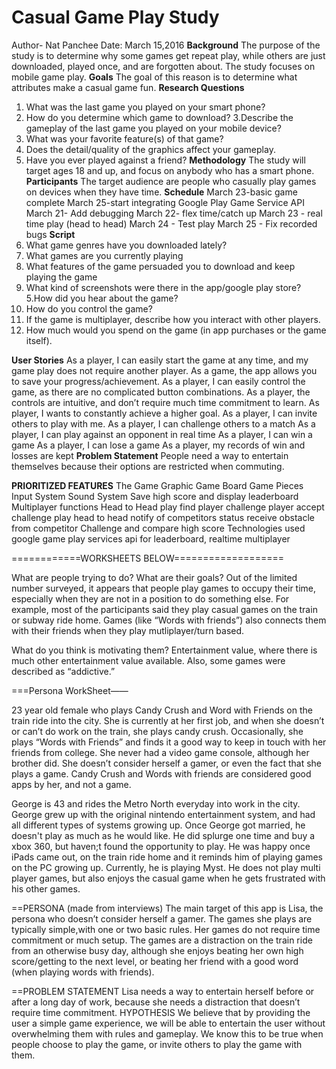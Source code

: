 # Casual Game Play Study
Author- Nat Panchee
Date: March 15,2016
<b>Background</b>
 The purpose of the study is to determine why some games get repeat play, while others are just downloaded, played once, and are forgotten about. The study focuses on mobile game play.
<b>Goals</b>
 The goal of this reason is to determine what attributes make a casual game fun.
<b>Research Questions</b>
1. What was the last game you played on your smart phone?
2. How do you determine which game to download?
3.Describe the gameplay of the last game you played on your mobile device?
4. What was your favorite feature(s) of that game?
5. Does the detail/quality of the graphics affect your gameplay.
6. Have you ever played against a friend?
<b>Methodology</b>
The study will target ages 18 and up, and focus on anybody who has a smart phone.
<b>Participants</b>
The target audience are people who casually play games on devices when they have time.
<b>Schedule</b>
March 23-basic game complete
March 25-start integrating Google Play Game Service API
March 21- Add debugging
March 22- flex time/catch up
March 23 - real time play (head to head)
March 24 - Test play
March 25 - Fix recorded bugs
<b>Script</b>
1.  What game genres have you downloaded lately?
2. What games are you currently playing
3. What features of the game persuaded you to download and keep playing the game
4. What kind of screenshots were there in the app/google play store?
5.How did you hear about the game?
6. How do you control the game?
7. If the game is multiplayer, describe how you interact with other players.
7. How much would you spend on  the game (in app purchases or the game itself).

<b>User Stories</b>
As a player, I can easily start the game at any time, and my game play does not require another player.
As a game, the app allows you to save your progress/achievement.
As a player, I can easily control the game, as there are no complicated button combinations.
As a player, the controls are intuitive, and don’t require much time commitment to learn.
As player, I wants to constantly achieve a higher goal.
As a player, I can invite others to play with me.
As a player, I can challenge others to a match
As a player, I can play against an opponent in real time
As a player, I can win a game
As a player, I can lose a game
As a player, my records of win and losses are kept
<b>Problem Statement</b>
People need a way to entertain themselves because their options are restricted when commuting. 


<b>PRIORITIZED FEATURES</b>
The Game
	Graphic
		Game Board
		Game Pieces
	Input System
	Sound System
	Save high score and display leaderboard
	Multiplayer functions
		Head to Head play
			find player
			challenge player
			accept challenge
			play head to head
				notify of competitors status
				receive obstacle from competitor
		Challenge and compare high score
Technologies used
	google game play services api for leaderboard, realtime multiplayer

============WORKSHEETS BELOW===================

What are people trying to do? What are their goals?
Out of the limited number surveyed, it appears that people play games to occupy their time, especially when they are not in a position to do something else. For example, most of the participants said they play casual games on the train or subway ride home.
Games (like “Words with friends”) also connects them with their friends when they play mutliplayer/turn based.

What do you think is motivating them?
Entertainment value, where there is much other entertainment value available. Also, some games were described as “addictive.”




===Persona WorkSheet——

23 year old female who plays Candy Crush and Word with Friends on the train ride into the city.
She is currently at her first job, and when she doesn’t or can’t do work on the train, she plays candy crush. Occasionally, she plays “Words with Friends” and finds it a good way to keep in touch with her friends from college. She never had a video game console, although her brother did. She doesn’t consider herself a gamer, or even the fact that she plays a game. Candy Crush and Words with friends are considered good apps by her, and not a game.

George is 43 and rides the Metro North everyday into work in the city.
George  grew up with the original nintendo entertainment system, and had all different types of systems growing up. Once George got married, he doesn't play as much as he would like. He did splurge one time and buy a xbox 360, but haven;t found the opportunity to play. He was happy once iPads came out, on the train ride home and it reminds him of playing games on the PC growing up. Currently, he is playing Myst. He does not play multi player games, but also enjoys the casual game when he gets frustrated with his other games.


==PERSONA (made from interviews)
The main target of this app is Lisa, the persona who doesn’t consider herself a gamer. The games she plays are typically simple,with one or two basic rules. Her games do not require time commitment or much setup. The games are a distraction on the train ride from an otherwise busy day, although she enjoys beating her own high score/getting to the next level, or beating her friend with a good word (when playing words with friends).


==PROBLEM STATEMENT
Lisa needs a way to entertain herself before or after a long day of work, because she needs a distraction that doesn’t require time commitment.
HYPOTHESIS
We believe that by providing the user a simple game experience, we will be able to entertain the user without overwhelming them with rules and gameplay. We know this to be true when people choose to play the game, or invite others to play the game with them.
